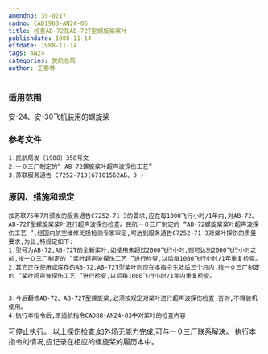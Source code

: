 ```yaml
---
amendno: 39-0217  
cadno: CAD1988-AN24-06  
title: 检查AB-72及AB-72T型螺旋桨桨叶  
publishdate: 1988-11-14  
effdate: 1988-11-14  
tags: AN24  
categories: 民航总局  
author: 王春林  
---
```

  
### 适用范围  
安-24、安-30飞机装用的螺旋桨  
  
<!--more-->  
### 参考文件  
    1.民航局发〔1988〕358号文  
    2.一０三厂制定的“ AB-72螺旋桨叶超声波探伤工艺”  
    3.苏联服务通告 C7252-71Э(67101562АБ、Э )  
  
### 原因、措施和规定  
    按苏联75年7月颁发的服务通告C7252-71 Э的要求,应在每1000飞行小时/1年内,对AB-72、AB-72T型螺旋桨桨叶进行超声波探伤检查。民航一０三厂制定的 “AB-72螺旋桨桨叶超声波探伤工艺 ”,经国内航空维修无损检测专家审定,可达到服务通告C7252-71 Э对桨叶探伤的质量要求,为此,特规定如下:  
    1.型号为AB-72,AB-72T的全新桨叶,如使用未超过2000飞行小时,则可达到2000飞行小时之前,按一０三厂制定的 “桨叶超声波探伤工艺 ”进行检查,以后每1000飞行小时/1年重复检查。  
    2.其它正在使用或库存的AB-72,AB-72T型桨叶则应在本指令生效后三个月内,按一０三厂制定的 “桨叶超声波探伤工艺 ”进行检查,以后每1000飞行小时/1年内重复检查。  
  
  
    3.今后翻修AB-72、AB-72T型螺旋桨,必须按规定对桨叶进行超声波探伤检查,否则,不得装机使用。  
    4.执行本指令后,原适航指令CAD88-AN24-03中对桨叶的检查内容  
可停止执行。     以上探伤检查,如外场无能力完成,可与一０三厂联系解决。     执行本指令的情况,应记录在相应的螺旋桨的履历本中。  
